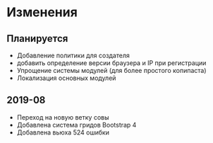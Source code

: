 # Изменения

## Планируется
* Добавление политики для создателя
* добавить определение версии браузера и IP при регистрации
* Упрощение системы модулей (для более простого копипаста)
* Локализация основных модулей


## 2019-08
* Переход на новую ветку совы
* Добавлена система гридов Bootstrap 4
* Добавлена вьюха 524 ошибки
